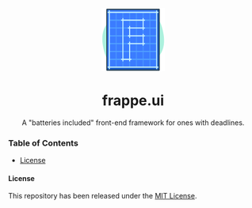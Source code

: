 <div align="center">
	<a href="https://frappe.io/ui">
		<img src=".github/logo-frappe.svg" width="128" height="128">
	</a>
	<h1>frappe.ui</h1>
	<div>
		A "batteries included" front-end framework for ones with deadlines.
	</div>
</div>

### Table of Contents
* [License](#license)

#### License
This repository has been released under the [MIT License](LICENSE).
